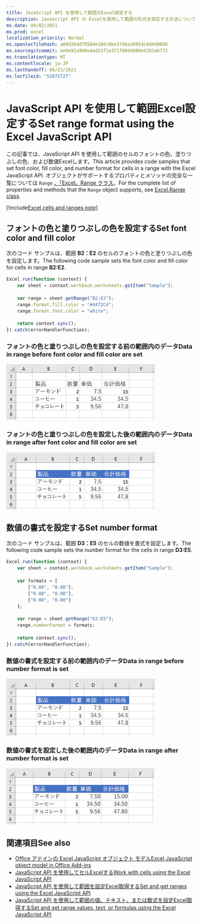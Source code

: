 ```yaml
---
title: JavaScript API を使用して範囲のExcel設定する
description: JavaScript API の Excelを使用して範囲の形式を設定する方法について説明します。
ms.date: 04/02/2021
ms.prod: excel
localization_priority: Normal
ms.openlocfilehash: a09d3b4d79584e186c0be37d4a30954c4d4d0086
ms.sourcegitcommit: ee9e92a968e4ad23f1e371f00d4888e4203ab772
ms.translationtype: MT
ms.contentlocale: ja-JP
ms.lasthandoff: 06/23/2021
ms.locfileid: "53075727"
---
```

# <a name="set-range-format-using-the-excel-javascript-api"></a><span data-ttu-id="b82d5-103">JavaScript API を使用して範囲Excel設定する</span><span class="sxs-lookup"><span data-stu-id="b82d5-103">Set range format using the Excel JavaScript API</span></span>

<span data-ttu-id="b82d5-104">この記事では、JavaScript API を使用して範囲のセルのフォントの色、塗りつぶしの色、および数値Excelします。</span><span class="sxs-lookup"><span data-stu-id="b82d5-104">This article provides code samples that set font color, fill color, and number format for cells in a range with the Excel JavaScript API.</span></span> <span data-ttu-id="b82d5-105">オブジェクトがサポートするプロパティとメソッドの完全な一覧については `Range` [、「Excel。Range クラス](/javascript/api/excel/excel.range)。</span><span class="sxs-lookup"><span data-stu-id="b82d5-105">For the complete list of properties and methods that the `Range` object supports, see [Excel.Range class](/javascript/api/excel/excel.range).</span></span>

[!include[Excel cells and ranges note](../includes/note-excel-cells-and-ranges.md)]

## <a name="set-font-color-and-fill-color"></a><span data-ttu-id="b82d5-106">フォントの色と塗りつぶしの色を設定する</span><span class="sxs-lookup"><span data-stu-id="b82d5-106">Set font color and fill color</span></span>

<span data-ttu-id="b82d5-107">次のコード サンプルは、範囲 **B2：E2** のセルのフォントの色と塗りつぶしの色を設定します。</span><span class="sxs-lookup"><span data-stu-id="b82d5-107">The following code sample sets the font color and fill color for cells in range **B2:E2**.</span></span>

```js
Excel.run(function (context) {
    var sheet = context.workbook.worksheets.getItem("Sample");

    var range = sheet.getRange("B2:E2");
    range.format.fill.color = "#4472C4";
    range.format.font.color = "white";

    return context.sync();
}).catch(errorHandlerFunction);
```

### <a name="data-in-range-before-font-color-and-fill-color-are-set"></a><span data-ttu-id="b82d5-108">フォントの色と塗りつぶしの色を設定する前の範囲内のデータ</span><span class="sxs-lookup"><span data-stu-id="b82d5-108">Data in range before font color and fill color are set</span></span>

![書式が設定Excel前のデータ。](../images/excel-ranges-format-before.png)

### <a name="data-in-range-after-font-color-and-fill-color-are-set"></a><span data-ttu-id="b82d5-110">フォントの色と塗りつぶしの色を設定した後の範囲内のデータ</span><span class="sxs-lookup"><span data-stu-id="b82d5-110">Data in range after font color and fill color are set</span></span>

![書式が設定Excel後のデータ。](../images/excel-ranges-format-font-and-fill.png)

## <a name="set-number-format"></a><span data-ttu-id="b82d5-112">数値の書式を設定する</span><span class="sxs-lookup"><span data-stu-id="b82d5-112">Set number format</span></span>

<span data-ttu-id="b82d5-113">次のコード サンプルは、範囲 **D3：E5** のセルの数値を書式を設定します。</span><span class="sxs-lookup"><span data-stu-id="b82d5-113">The following code sample sets the number format for the cells in range **D3:E5**.</span></span>

```js
Excel.run(function (context) {
    var sheet = context.workbook.worksheets.getItem("Sample");

    var formats = [
        ["0.00", "0.00"],
        ["0.00", "0.00"],
        ["0.00", "0.00"]
    ];

    var range = sheet.getRange("D3:E5");
    range.numberFormat = formats;

    return context.sync();
}).catch(errorHandlerFunction);
```

### <a name="data-in-range-before-number-format-is-set"></a><span data-ttu-id="b82d5-114">数値の書式を設定する前の範囲内のデータ</span><span class="sxs-lookup"><span data-stu-id="b82d5-114">Data in range before number format is set</span></span>

![数値の形式Excel前のデータ。](../images/excel-ranges-format-font-and-fill.png)

### <a name="data-in-range-after-number-format-is-set"></a><span data-ttu-id="b82d5-116">数値の書式を設定した後の範囲内のデータ</span><span class="sxs-lookup"><span data-stu-id="b82d5-116">Data in range after number format is set</span></span>

![数値の形式Excel後のデータ。](../images/excel-ranges-format-numbers.png)

## <a name="see-also"></a><span data-ttu-id="b82d5-118">関連項目</span><span class="sxs-lookup"><span data-stu-id="b82d5-118">See also</span></span>

- [<span data-ttu-id="b82d5-119">Office アドインの Excel JavaScript オブジェクト モデル</span><span class="sxs-lookup"><span data-stu-id="b82d5-119">Excel JavaScript object model in Office Add-ins</span></span>](excel-add-ins-core-concepts.md)
- [<span data-ttu-id="b82d5-120">JavaScript API を使用してセルExcelする</span><span class="sxs-lookup"><span data-stu-id="b82d5-120">Work with cells using the Excel JavaScript API</span></span>](excel-add-ins-cells.md)
- [<span data-ttu-id="b82d5-121">JavaScript API を使用して範囲を設定Excel取得する</span><span class="sxs-lookup"><span data-stu-id="b82d5-121">Set and get ranges using the Excel JavaScript API</span></span>](excel-add-ins-ranges-set-get.md)
- [<span data-ttu-id="b82d5-122">JavaScript API を使用して範囲の値、テキスト、または数式を設定Excel取得する</span><span class="sxs-lookup"><span data-stu-id="b82d5-122">Set and get range values, text, or formulas using the Excel JavaScript API</span></span>](excel-add-ins-ranges-set-get-values.md)
